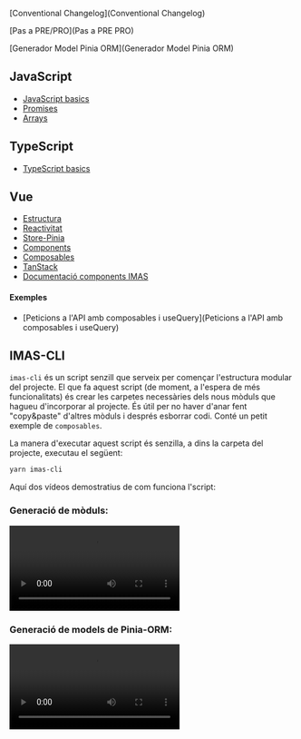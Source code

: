 [Conventional Changelog](Conventional Changelog)

[Pas a PRE/PRO](Pas a PRE PRO)

[Generador Model Pinia ORM](Generador Model Pinia ORM)

## JavaScript
* [JavaScript basics](JavaScript-basics)
* [Promises](promises)
* [Arrays](arrays)

## TypeScript
* [TypeScript basics](TypeScript-basics)

## Vue
* [Estructura](estructura)
* [Reactivitat](Reactivitat)
* [Store-Pinia](Store-pinia)
* [Components](Components)
* [Composables](Composables)
* [TanStack](Tanstack)
* [Documentació components IMAS](Documentacio-components-imas)

#### Exemples
* [Peticions a l'API amb composables i useQuery](Peticions a l'API amb composables i useQuery)

## IMAS-CLI

`imas-cli` és un script senzill que serveix per començar l'estructura modular del projecte. El que fa aquest script (de moment, a l'espera de més funcionalitats) és crear les carpetes necessàries dels nous mòduls que hagueu d'incorporar al projecte. És útil per no haver d'anar fent "copy&paste" d'altres mòduls i després esborrar codi. Conté un petit exemple de `composables`.

La manera d'executar aquest script és senzilla, a dins la carpeta del projecte, executau el següent:

```sh
yarn imas-cli
```

Aquí dos vídeos demostratius de com funciona l'script:

### Generació de mòduls:

![imas-cli](uploads/bb17e1eae66ec71e80d333237c41e480/imas-cli.mp4)

### Generació de models de Pinia-ORM:
![imas-cli2](uploads/fdc7a56d5a23e6e040c5864200a4cf32/imas-cli2.mp4)